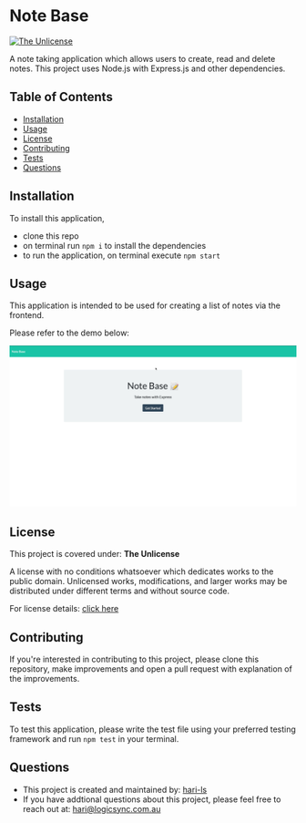 # Note Base

[![The Unlicense](https://img.shields.io/badge/license-The%20Unlicense-green)](#license)

A note taking application which allows users to create, read and delete notes. This project uses Node.js with Express.js and other dependencies.

## Table of Contents

- [Installation](#installation)
- [Usage](#usage)
- [License](#license)
- [Contributing](#contributing)
- [Tests](#tests)
- [Questions](#questions)

## Installation

To install this application,

- clone this repo
- on terminal run `npm i` to install the dependencies
- to run the application, on terminal execute `npm start`

## Usage

This application is intended to be used for creating a list of notes via the frontend.

Please refer to the demo below:

![Screenrecording of the web application](./assets/images/screenrecording.gif)

## License

This project is covered under: **The Unlicense**

A license with no conditions whatsoever which dedicates works to the public domain. Unlicensed works, modifications, and larger works may be distributed under different terms and without source code.

For license details: [click here](https://choosealicense.com/licenses/unlicense/)

## Contributing

If you're interested in contributing to this project, please clone this repository, make improvements and open a pull request with explanation of the improvements.

## Tests

To test this application, please write the test file using your preferred testing framework and run `npm test` in your terminal.

## Questions

- This project is created and maintained by: [hari-ls](https://github.com/hari-ls)
- If you have addtional questions about this project, please feel free to reach out at: [hari@logicsync.com.au](mailto:hari@logicsync.com.au)
